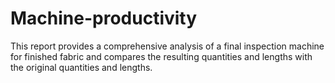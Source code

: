 # Machine-productivity
This report provides a comprehensive analysis of a final inspection machine for finished fabric and compares the resulting quantities and lengths with the original quantities and lengths.
